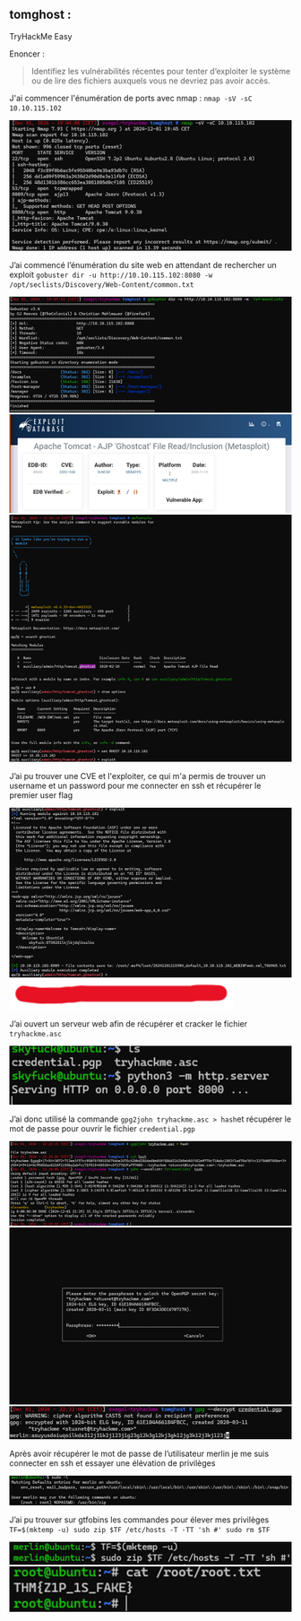## tomghost :

TryHackMe Easy

Enoncer :
>Identifiez les vulnérabilités récentes pour tenter d’exploiter le système ou de lire des fichiers auxquels vous ne devriez pas avoir accès.

J'ai commencer l'énumération de ports avec nmap : `nmap -sV -sC 10.10.115.102`

![alt text](image.png)

J’ai commencé l’énumération du site web en attendant de rechercher un exploit
`gobuster dir -u http://10.10.115.102:8080 -w /opt/seclists/Discovery/Web-Content/common.txt`

![alt text](image-1.png)
![alt text](image-2.png)
![alt text](image-3.png)

J’ai pu trouver une CVE et l'exploiter, ce qui m'a permis de trouver un username et un password pour me connecter en ssh et récupérer le premier user flag

![alt text](image-4.png)
![alt text](image-5.png)


J’ai ouvert un serveur web afin de récupérer et cracker le fichier `tryhackme.asc`

![alt text](image-6.png)

J’ai donc utilisé la commande `gpg2john tryhackme.asc > hash`et récupérer le mot de passe pour ouvrir le fichier `credential.pgp`

![alt text](image-7.png)
![alt text](image-8.png)
![alt text](image-9.png)

Après avoir récupérer le mot de passe de l’utilisateur merlin je me suis connecter en ssh et essayer une élévation de privilèges

![alt text](image-10.png)

J’ai pu trouver sur gtfobins les commandes pour élever mes privilèges
` TF=$(mktemp -u)
sudo zip $TF /etc/hosts -T -TT 'sh #'
sudo rm $TF`

![alt text](image-11.png)
![alt text](image-12.png)